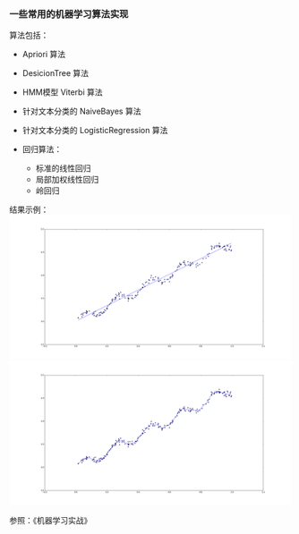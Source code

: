 ### 一些常用的机器学习算法实现

算法包括：

* Apriori 算法

* DesicionTree 算法

* HMM模型 Viterbi 算法

* 针对文本分类的 NaiveBayes 算法

* 针对文本分类的 LogisticRegression 算法

* 回归算法：
	* 标准的线性回归
	* 局部加权线性回归
	* 岭回归

结果示例：
![image](./Regression/standRegresResults.png)
![image](./Regression/lwlrResults.png)

参照：《机器学习实战》